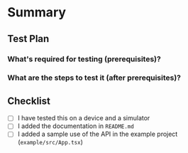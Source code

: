 <!-- Thanks for submitting a pull request! We appreciate you spending the time to work on these changes. Please follow the template so that the reviewers can easily understand what the code changes affect -->

# Summary

<!--
Explain the **motivation** for making this change: here are some points to help you:

* What issues does the pull request solve? Please tag them so that they will get automatically closed once the PR is merged
* What is the feature? (if applicable)
* How did you implement the solution?
* What areas of the library does it impact?
-->

## Test Plan

<!-- Demonstrate the code is solid. Example: The exact commands you ran and their output, screenshots / videos if the pull request changes UI. -->

### What's required for testing (prerequisites)?

### What are the steps to test it (after prerequisites)?

## Checklist

<!-- Check completed item, when applicable, via: [X] -->

- [ ] I have tested this on a device and a simulator
- [ ] I added the documentation in `README.md`
- [ ] I added a sample use of the API in the example project (`example/src/App.tsx`)
